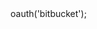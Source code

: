 <?php

use Appwrite\Client;
use Appwrite\Services\Auth;

$client = new Client();

$client
    setProject('')
    setKey('')
;

$auth = new Auth($client);

$result = $auth->oauth('bitbucket');
